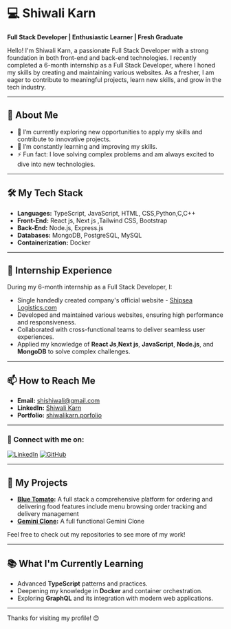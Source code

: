 # 💻 Shiwali Karn

**Full Stack Developer | Enthusiastic Learner | Fresh Graduate**

Hello! I'm Shiwali Karn, a passionate Full Stack Developer with a strong foundation in both front-end and back-end technologies. I recently completed a 6-month internship as a Full Stack Developer, where I honed my skills by creating and maintaining various websites. As a fresher, I am eager to contribute to meaningful projects, learn new skills, and grow in the tech industry.

---

## 🌟 About Me

- 🔭 I’m currently exploring new opportunities to apply my skills and contribute to innovative projects.
- 🌱 I’m constantly learning and improving my skills.
- ⚡ Fun fact: I love solving complex problems and am always excited to dive into new technologies.

---

## 🛠️ My Tech Stack

- **Languages:** TypeScript, JavaScript, HTML, CSS,Python,C,C++
- **Front-End:** React js, Next js ,Tailwind CSS, Bootstrap
- **Back-End:** Node.js, Express.js
- **Databases:** MongoDB, PostgreSQL, MySQL
- **Containerization:** Docker

---
## 💼 Internship Experience

During my 6-month internship as a Full Stack Developer, I:
- Single handedly created company's official website - [Shipsea Logistics.com](https://shipsealogistics.com/)
- Developed and maintained various websites, ensuring high performance and responsiveness.
- Collaborated with cross-functional teams to deliver seamless user experiences.
- Applied my knowledge of **React Js**,**Next js**, **JavaScript**, **Node.js**, and **MongoDB** to solve complex challenges.

---

## 📫 How to Reach Me

- **Email:**     shishiwali@gmail.com
- **LinkedIn:**  [Shiwali Karn](https://www.linkedin.com/in/shiwalikarn/)
- **Portfolio:** [shiwalikarn.porfolio](https://shiwalikarn.github.io/Porfolio_Shiwali/)

---

### 🔗 Connect with me on:

[![LinkedIn](https://img.shields.io/badge/-LinkedIn-0A66C2?style=for-the-badge&logo=Linkedin&logoColor=white)](https://www.linkedin.com/in/shiwalikarn/)
[![GitHub](https://img.shields.io/badge/-GitHub-181717?style=for-the-badge&logo=GitHub&logoColor=white)](https://github.com/ShiwaliKarn)

---

## 🚀 My Projects

- **[Blue Tomato](https://blue-tomato.vercel.app/):** A full stack a comprehensive platform for ordering and delivering food features include menu browsing order tracking and delivery management
- **[Gemini Clone](https://gemini-clone-amber-five.vercel.app/):** A full functional Gemini Clone

Feel free to check out my repositories to see more of my work!

---

## 📚 What I'm Currently Learning

- Advanced **TypeScript** patterns and practices.
- Deepening my knowledge in **Docker** and container orchestration.
- Exploring **GraphQL** and its integration with modern web applications.

---

Thanks for visiting my profile! 😊
